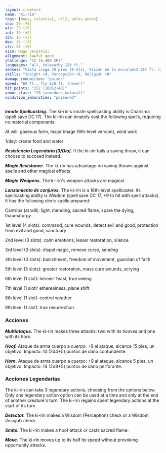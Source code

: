 ```yaml
---
layout: creature
name: "Ki-rin"
tags: [huge, celestial, cr12, volos-guide]
cha: 20 (+5)
wis: 20 (+5)
int: 19 (+4)
con: 16 (+3)
dex: 16 (+3)
str: 21 (+5)
size: Huge celestial
alignment: lawful good
challenge: "12 (8,400 XP)"
languages: "all, telepathy 120 ft."
senses: "Vista ciega 30 pies (9 mts), Visión en la oscuridad 120 ft. (36 mts)"
skills: "Insight +9, Percepción +9, Religión +8"
damage_immunities: "poison"
speed: "60 ft., fly 120 ft. (hover)"
hit_points: "152 (16d12+48)"
armor_class: "20 (armadura natural)"
condition_immunities: "poisoned"
---
```


***Innate Spellcasting.*** The ki-rin's innate spellcasting ability is Charisma (spell save DC 17). The ki-rin can innately cast the following spells, requiring no material components:

At will: gaseous form, major image (6th-level version), wind walk

1/day: create food and water

***Resistencia Legendaria (3/Día).*** If the ki-rin fails a saving throw, it can choose to succeed instead.

***Magic Resistance.*** The ki-rin has advantage on saving throws against spells and other magical effects.

***Magic Weapons.*** The ki-rin's weapon attacks are magical.

***Lanzamiento de conjuros.*** The ki-rin is a 18th-level spellcaster. Its spellcasting ability is Wisdom (spell save DC 17, +9 to hit with spell attacks). It has the following cleric spells prepared:

Cantrips (at will): light, mending, sacred flame, spare the dying, thaumaturgy

1st level (4 slots): command, cure wounds, detect evil and good, protection from evil and good, sanctuary

2nd level (3 slots): calm emotions, lesser restoration, silence

3rd level (3 slots): dispel magic, remove curse, sending

4th level (3 slots): banishment, freedom of movement, guardian of faith

5th level (3 slots): greater restoration, mass cure wounds, scrying

6th level (1 slot): heroes' feast, true seeing

7th level (1 slot): etherealness, plane shift

8th level (1 slot): control weather

9th level (1 slot): true resurrection

### Acciones

***Multiataque.*** The ki-rin makes three attacks: two with its hooves and one with its horn.

***Hoof.*** Ataque de arma cuerpo a cuerpo: +9 al ataque, alcance 15 pies, un objetivo. Impacto: 10 (2d4+5) puntos de daño contundente.

***Horn.*** Ataque de arma cuerpo a cuerpo: +9 al ataque, alcance 5 pies, un objetivo. Impacto: 14 (2d8+5) puntos de daño perforante.

### Acciones Legendarias

The ki-rin can take 3 legendary actions, choosing from the options below. Only one legendary action option can be used at a time and only at the end of another creature's turn. The ki-rin regains spent legendary actions at the start of its turn.

***Detectar.*** The ki-rin makes a Wisdom (Perception) check or a Wisdom (Insight) check.

***Smite.*** The ki-rin makes a hoof attack or casts sacred flame.

***Move.*** The ki-rin moves up to its half its speed without provoking opportunity attacks.